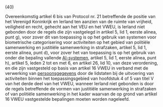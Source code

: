 (40)

Overeenkomstig artikel 6 bis van Protocol nr. 21 betreffende de positie van het Verenigd Koninkrijk en Ierland ten aanzien van de ruimte van vrijheid, veiligheid en recht, gehecht aan het VEU en het VWEU, is Ierland niet gebonden door de regels die zijn vastgelegd in artikel 5, lid 1, eerste alinea, punt g), voor zover dit van toepassing is op het gebruik van systemen voor biometrische categorisering voor activiteiten op het gebied van politiële samenwerking en justitiële samenwerking in strafzaken, artikel 5, lid 1, eerste alinea, punt d), voor zover het van toepassing is op het gebruik van onder die bepaling vallende [AI-systemen](a3.md#^ai-systeem), artikel 5, lid 1, eerste alinea, punt h), artikel 5, leden 2 tot en met 6, en artikel 26, lid 10, van deze verordening, en die zijn vastgesteld op basis van artikel 16 VWEU in verband met de verwerking van [persoonsgegevens](a3.md#^persg) door de lidstaten bij de uitvoering van activiteiten binnen het toepassingsgebied van hoofdstuk 4 of 5 van titel V van het derde deel van het VWEU, wanneer Ierland niet gebonden is door de regels betreffende de vormen van justitiële samenwerking in strafzaken of van politiële samenwerking in het kader waarvan de op grond van artikel 16 VWEU vastgestelde bepalingen moeten worden nageleefd.